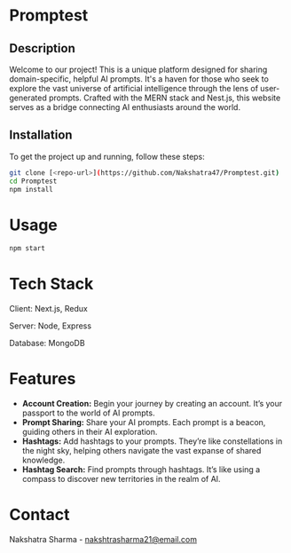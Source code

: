 # Promptest

## Description

Welcome to our project! This is a unique platform designed for sharing domain-specific, helpful AI prompts. It's a haven for those who seek to explore the vast universe of artificial intelligence through the lens of user-generated prompts. Crafted with the MERN stack and Nest.js, this website serves as a bridge connecting AI enthusiasts around the world.

## Installation 

To get the project up and running, follow these steps:

```bash
git clone [<repo-url>](https://github.com/Nakshatra47/Promptest.git)
cd Promptest
npm install
```
# Usage
```bash
npm start
```
# Tech Stack
Client: Next.js, Redux

Server: Node, Express

Database: MongoDB

# Features
- **Account Creation:** Begin your journey by creating an account. It’s your passport to the world of AI prompts.
- **Prompt Sharing:** Share your AI prompts. Each prompt is a beacon, guiding others in their AI exploration.
- **Hashtags:** Add hashtags to your prompts. They’re like constellations in the night sky, helping others navigate the vast expanse of shared knowledge.
- **Hashtag Search:** Find prompts through hashtags. It’s like using a compass to discover new territories in the realm of AI.

# Contact
Nakshatra Sharma - nakshtrasharma21@email.com
